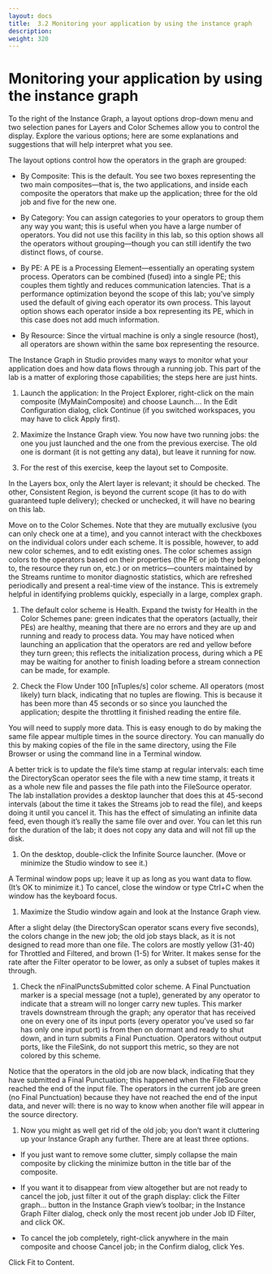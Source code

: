 ```yaml
---
layout: docs
title:  3.2 Monitoring your application by using the instance graph
description:
weight: 320
---
```


# Monitoring your application by using the instance graph
To the right of the Instance Graph, a layout options drop-down menu and two selection panes for Layers and Color Schemes allow you to control the display. Explore the various options; here are some explanations and suggestions that will help interpret what you see.

The layout options control how the operators in the graph are grouped:

* By Composite: This is the default. You see two boxes representing the two main composites—that is, the two applications, and inside each composite the operators that make up the application; three for the old job and five for the new one.

* By Category: You can assign categories to your operators to group them any way you want; this is useful when you have a large number of operators. You did not use this facility in this lab, so this option shows all the operators without grouping—though you can still identify the two distinct flows, of course.

* By PE: A PE is a Processing Element—essentially an operating system process. Operators can be combined (fused) into a single PE; this couples them tightly and reduces communication latencies. That is a performance optimization beyond the scope of this lab; you’ve simply used the default of giving each operator its own process. This layout option shows each operator inside a box representing its PE, which in this case does not add much information.

* By Resource: Since the virtual machine is only a single resource (host), all operators are shown within the same box representing the resource.


The Instance Graph in Studio provides many ways to monitor what your application does and how data flows through a running job. This part of the lab is a matter of exploring those capabilities; the steps here are just hints.

1. Launch the application: In the Project Explorer, right-click on the main composite (MyMainComposite) and choose Launch…. In the Edit Configuration dialog, click Continue (if you switched workspaces, you may have to click Apply first).

1. Maximize the Instance Graph view. You now have two running jobs: the one you just launched and the one from the previous exercise. The old one is dormant (it is not getting any data), but leave it running for now.


1. For the rest of this exercise, keep the layout set to Composite.

  In the Layers box, only the Alert layer is relevant; it should be checked. The other, Consistent Region, is beyond the current scope (it has to do with guaranteed tuple delivery); checked or unchecked, it will have no bearing on this lab.

  Move on to the Color Schemes. Note that they are mutually exclusive (you can only check one at a time), and you cannot interact with the checkboxes on the individual colors under each scheme. It is possible, however, to add new color schemes, and to edit existing ones. The color schemes assign colors to the operators based on their properties (the PE or job they belong to, the resource they run on, etc.) or on metrics—counters maintained by the Streams runtime to monitor diagnostic statistics, which are refreshed periodically and present a real-time view of the instance. This is extremely helpful in identifying problems quickly, especially in a large, complex graph.

1. The default color scheme is Health. Expand the twisty for Health in the Color Schemes pane: green indicates that the operators (actually, their PEs) are healthy, meaning that there are no errors and they are up and running and ready to process data. You may have noticed when launching an application that the operators are red and yellow before they turn green; this reflects the initialization process, during which a PE may be waiting for another to finish loading before a stream connection can be made, for example.

1. Check the Flow Under 100 [nTuples/s] color scheme. All operators (most likely) turn black, indicating that no tuples are flowing. This is because it has been more than 45 seconds or so since you launched the application; despite the throttling it finished reading the entire file.

  You will need to supply more data. This is easy enough to do by making the same file appear multiple times in the source directory. You can manually do this by making copies of the file in the same directory, using the File Browser or using the command line in a Terminal window.

  A better trick is to update the file’s time stamp at regular intervals: each time the DirectoryScan operator sees the file with a new time stamp, it treats it as a whole new file and passes the file path into the FileSource operator. The lab installation provides a desktop launcher that does this at 45-second intervals (about the time it takes the Streams job to read the file), and keeps doing it until you cancel it. This has the effect of simulating an infinite data feed, even though it’s really the same file over and over. You can let this run for the duration of the lab; it does not copy any data and will not fill up the disk.

1. On the desktop, double-click the Infinite Source launcher.     (Move or minimize the Studio window to see it.)

  A Terminal window pops up; leave it up as long as you want data to flow. (It’s OK to minimize it.) To cancel, close the window or type Ctrl+C when the window has the keyboard focus.

1. Maximize the Studio window again and look at the Instance Graph view.

  After a slight delay (the DirectoryScan operator scans every five seconds), the colors change in the new job; the old job stays black, as it is not designed to read more than one file. The colors are mostly yellow (31-40) for Throttled and Filtered, and brown (1-5) for Writer. It makes sense for the rate after the Filter operator to be lower, as only a subset of tuples makes it through.

1. Check the nFinalPunctsSubmitted color scheme. A Final Punctuation marker is a special message (not a tuple), generated by any operator to indicate that a stream will no longer carry new tuples. This marker travels downstream through the graph; any operator that has received one on every one of its input ports (every operator you’ve used so far has only one input port) is from then on dormant and ready to shut down, and in turn submits a Final Punctuation. Operators without output ports, like the FileSink, do not support this metric, so they are not colored by this scheme.

  Notice that the operators in the old job are now black, indicating that they have submitted a Final Punctuation; this happened when the FileSource reached the end of the input file. The operators in the current job are green (no Final Punctuation) because they have not reached the end of the input data, and never will: there is no way to know when another file will appear in the source directory.

1. Now you might as well get rid of the old job; you don’t want it cluttering up your Instance Graph any further. There are at least three options.

  * If you just want to remove some clutter, simply collapse the main composite by clicking the   minimize button in the title bar of the composite.

  * If you want it to disappear from view altogether but are not ready to cancel the job, just filter it out of the graph display: click the   Filter graph… button in the Instance Graph view’s toolbar; in the Instance Graph Filter dialog, check only the most recent job under Job ID Filter, and click OK.

  * To cancel the job completely, right-click anywhere in the main composite and choose Cancel job; in the Confirm dialog, click Yes.

Click   Fit to Content.
